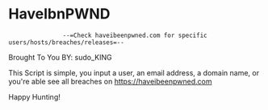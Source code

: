 HaveIbnPWND
===========

                   --=Check haveibeenpwned.com for specific users/hosts/breaches/releases=--

Brought To You BY: sudo_KING

This Script is simple, you input a user, an email address, a domain name, or you're able see all breaches on https://haveibeenpwned.com

Happy Hunting!
